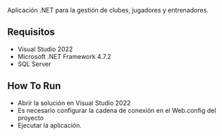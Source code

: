 Aplicación .NET para la gestión de clubes, jugadores y entrenadores.

## Requisitos

* Visual Studio 2022
* Microsoft .NET Framework 4.7.2
* SQL Server

## How To Run

* Abrir la solución en Visual Studio 2022
* Es necesario configurar la cadena de conexión en el Web.config del proyecto
* Ejecutar la aplicación.